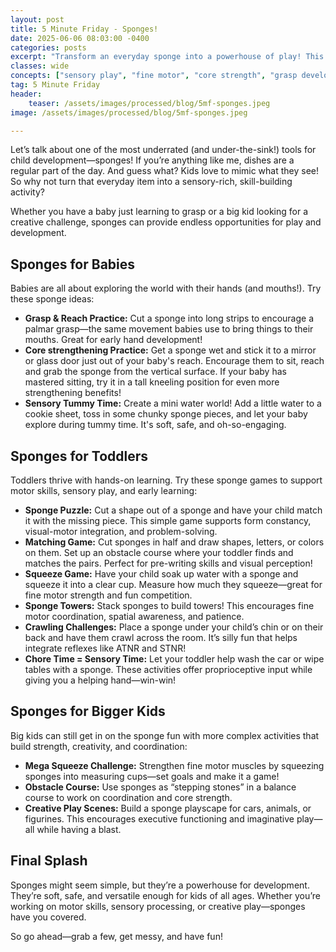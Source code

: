 ```yaml
---
layout: post
title: 5 Minute Friday - Sponges!
date: 2025-06-06 08:03:00 -0400
categories: posts
excerpt: "Transform an everyday sponge into a powerhouse of play! This 5 Minute Friday offers sensory-rich, skill-building activities for babies, toddlers, and big kids, perfect for boosting fine motor skills, core strength, and creative fun."
classes: wide
concepts: ["sensory play", "fine motor", "core strength", "grasp development", "visual-motor integration", "play ideas"]
tag: 5 Minute Friday
header:
    teaser: /assets/images/processed/blog/5mf-sponges.jpeg
image: /assets/images/processed/blog/5mf-sponges.jpeg

---
```



Let’s talk about one of the most underrated (and under-the-sink!) tools for child development—sponges! If you’re anything like me, dishes are a regular part of the day. And guess what? Kids love to mimic what they see! So why not turn that everyday item into a sensory-rich, skill-building activity?

Whether you have a baby just learning to grasp or a big kid looking for a creative challenge, sponges can provide endless opportunities for play and development.

## Sponges for Babies

Babies are all about exploring the world with their hands (and mouths!). Try these sponge ideas:

- **Grasp & Reach Practice:** Cut a sponge into long strips to encourage a palmar grasp—the same movement babies use to bring things to their mouths. Great for early hand development!
- **Core strengthening Practice:** Get a sponge wet and stick it to a mirror or glass door just out of your baby's reach. Encourage them to sit, reach and grab the sponge from the vertical surface. If your baby has mastered sitting, try it in a tall kneeling position for even more strengthening benefits!
- **Sensory Tummy Time:** Create a mini water world! Add a little water to a cookie sheet, toss in some chunky sponge pieces, and let your baby explore during tummy time. It's soft, safe, and oh-so-engaging.

## Sponges for Toddlers

Toddlers thrive with hands-on learning. Try these sponge games to support motor skills, sensory play, and early learning:

- **Sponge Puzzle:** Cut a shape out of a sponge and have your child match it with the missing piece. This simple game supports form constancy, visual-motor integration, and problem-solving.
- **Matching Game:** Cut sponges in half and draw shapes, letters, or colors on them. Set up an obstacle course where your toddler finds and matches the pairs. Perfect for pre-writing skills and visual perception!
- **Squeeze Game:** Have your child soak up water with a sponge and squeeze it into a clear cup. Measure how much they squeeze—great for fine motor strength and fun competition.
- **Sponge Towers:** Stack sponges to build towers! This encourages fine motor coordination, spatial awareness, and patience.
- **Crawling Challenges:** Place a sponge under your child’s chin or on their back and have them crawl across the room. It’s silly fun that helps integrate reflexes like ATNR and STNR!
- **Chore Time = Sensory Time:** Let your toddler help wash the car or wipe tables with a sponge. These activities offer proprioceptive input while giving you a helping hand—win-win!

## Sponges for Bigger Kids

Big kids can still get in on the sponge fun with more complex activities that build strength, creativity, and coordination:

- **Mega Squeeze Challenge:** Strengthen fine motor muscles by squeezing sponges into measuring cups—set goals and make it a game!
- **Obstacle Course:** Use sponges as “stepping stones” in a balance course to work on coordination and core strength.
- **Creative Play Scenes:** Build a sponge playscape for cars, animals, or figurines. This encourages executive functioning and imaginative play—all while having a blast.

## Final Splash

Sponges might seem simple, but they’re a powerhouse for development. They’re soft, safe, and versatile enough for kids of all ages. Whether you’re working on motor skills, sensory processing, or creative play—sponges have you covered.

So go ahead—grab a few, get messy, and have fun!